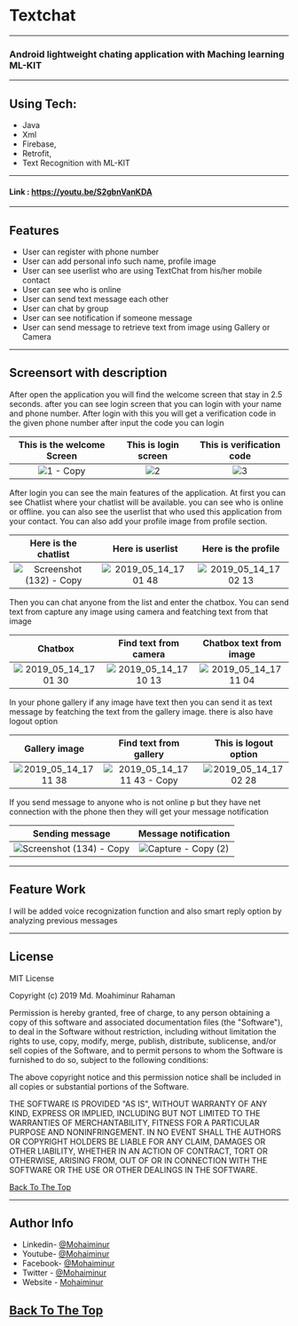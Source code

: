 # Textchat
---
### Android lightweight chating application with Maching learning ML-KIT
---
## Using Tech:

* Java
* Xml
* Firebase,
* Retrofit,
* Text Recognition with ML-KIT
---
#### Link : https://youtu.be/S2gbnVanKDA
---
## Features

* User can register with phone number
* User can add personal info such name, profile image
* User can see userlist who are using TextChat from his/her mobile contact
* User can see who is online
* User can send text message each other
* User can chat by group
* User can see notification if someone message
* User can send message to retrieve text from image using Gallery or Camera
---
## Screensort with description

After open the application you will find the welcome screen that stay in 2.5 seconds. after you can see login screen that you can login with your name and phone number. After login with this you will get a verification code in the given phone number after input the code you can login

This is the welcome Screen             |  This is login screen | This is verification code
:-------------------------:|:-------------------------:|:-------------------------:
![1 - Copy](https://user-images.githubusercontent.com/42282069/61285904-90302580-a7e3-11e9-87d9-35392291beb3.png)  |  ![2](https://user-images.githubusercontent.com/42282069/61287478-c4591580-a7e6-11e9-8116-93c6d71241ae.png) | ![3](https://user-images.githubusercontent.com/42282069/61288197-6fb69a00-a7e8-11e9-8e44-650135b4ca84.png)

After login you can see the main features of the application. At first you can see Chatlist where your chatlist will be available. you can see who is online or offline. you can also see the userlist that who used this application from your contact. You can also add your profile image from profile section.

Here is the chatlist  |  Here is userlist | Here is the profile
:-------------------------:|:-------------------------:|:-------------------------:
![Screenshot (132) - Copy](https://user-images.githubusercontent.com/42282069/61289991-8eb72b00-a7ec-11e9-8ba9-66b02413c1a3.png) | ![2019_05_14_17 01 48](https://user-images.githubusercontent.com/42282069/61287464-c28f5200-a7e6-11e9-97a5-51bc2d578372.jpg) | ![2019_05_14_17 02 13](https://user-images.githubusercontent.com/42282069/61287468-c28f5200-a7e6-11e9-809d-86c68bb70658.jpg)

Then you can chat anyone from the list and enter the chatbox. You can send text from capture any image using camera and featching text from that image

Chatbox             |  Find text from camera | Chatbox text from image
:-------------------------:|:-------------------------:|:-------------------------:
![2019_05_14_17 01 30](https://user-images.githubusercontent.com/42282069/61287462-c1f6bb80-a7e6-11e9-8ab0-6ce5161aed12.jpg)  |  ![2019_05_14_17 10 13](https://user-images.githubusercontent.com/42282069/61287471-c327e880-a7e6-11e9-802d-9bafb1503f94.jpg) | ![2019_05_14_17 11 04](https://user-images.githubusercontent.com/42282069/61287472-c3c07f00-a7e6-11e9-9751-587838c4e924.jpg)


In your phone gallery if any image have text then you can send it as text message by featching the text from the gallery image. there is also have logout option

Gallery image    |  Find text from gallery | This is logout option
:-------------------------:|:-------------------------:|:-------------------------:
![2019_05_14_17 11 38](https://user-images.githubusercontent.com/42282069/61287474-c3c07f00-a7e6-11e9-9ef3-332eb4914a8a.jpg)  |  ![2019_05_14_17 11 43 - Copy](https://user-images.githubusercontent.com/42282069/61287476-c4591580-a7e6-11e9-8279-a258015ba2e7.jpg) | ![2019_05_14_17 02 28](https://user-images.githubusercontent.com/42282069/61287469-c327e880-a7e6-11e9-91bf-dc2af414f78a.jpg)

If you send message to anyone who is not online p but they have net connection with the phone then they will get your message notification

Sending message            |  Message notification
:-------------------------:|:-------------------------:
![Screenshot (134) - Copy](https://user-images.githubusercontent.com/42282069/61291082-41888880-a7ef-11e9-866d-75b62f8697d8.png)  |  ![Capture - Copy (2)](https://user-images.githubusercontent.com/42282069/61291083-42211f00-a7ef-11e9-981c-cd2f666e8081.PNG)

---

## Feature Work

I will be  added voice recognization function and also  smart reply option by analyzing previous messages



---

## License

MIT License

Copyright (c) 2019 Md. Moahiminur Rahaman

Permission is hereby granted, free of charge, to any person obtaining a copy
of this software and associated documentation files (the "Software"), to deal
in the Software without restriction, including without limitation the rights
to use, copy, modify, merge, publish, distribute, sublicense, and/or sell
copies of the Software, and to permit persons to whom the Software is
furnished to do so, subject to the following conditions:

The above copyright notice and this permission notice shall be included in all
copies or substantial portions of the Software.

THE SOFTWARE IS PROVIDED "AS IS", WITHOUT WARRANTY OF ANY KIND, EXPRESS OR
IMPLIED, INCLUDING BUT NOT LIMITED TO THE WARRANTIES OF MERCHANTABILITY,
FITNESS FOR A PARTICULAR PURPOSE AND NONINFRINGEMENT. IN NO EVENT SHALL THE
AUTHORS OR COPYRIGHT HOLDERS BE LIABLE FOR ANY CLAIM, DAMAGES OR OTHER
LIABILITY, WHETHER IN AN ACTION OF CONTRACT, TORT OR OTHERWISE, ARISING FROM,
OUT OF OR IN CONNECTION WITH THE SOFTWARE OR THE USE OR OTHER DEALINGS IN THE
SOFTWARE.

[Back To The Top](#Textchat)

---

## Author Info
- Linkedin- [@Mohaiminur](https://www.linkedin.com/in/mohaiminur/)
- Youtube- [@Mohaiminur](https://www.youtube.com/channel/UC5MlwVt5vXtpHvgDHxbgqmw)
- Facebook- [@Mohaiminur](https://facebook.com/sifat404)
- Twitter - [@Mohaiminur](https://twitter.com/sifatkhan442)
- Website - [Mohaiminur](https://mohaiminur.me)

[Back To The Top](#Textchat)
---
